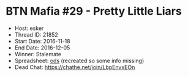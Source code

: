 # BTN Mafia #29 - Pretty Little Liars

* Host: esker
* Thread ID: 21852
* Start Date: 2016-11-18
* End Date: 2016-12-05
* Winner: Stalemate
* Spreadsheet: [ods](../../../../raw/main/btn/29/spreadsheet.ods) (recreated so some info missing)
* Dead Chat: https://chathe.net/join/LbpEnvxEOn
